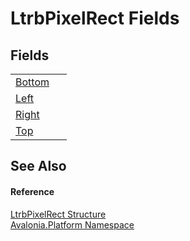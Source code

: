 # LtrbPixelRect Fields




## Fields
<table>
<tr>
<td><a href="F_Avalonia_Platform_LtrbPixelRect_Bottom">Bottom</a></td>
<td> </td>
</tr>
<tr>
<td><a href="F_Avalonia_Platform_LtrbPixelRect_Left">Left</a></td>
<td> </td>
</tr>
<tr>
<td><a href="F_Avalonia_Platform_LtrbPixelRect_Right">Right</a></td>
<td> </td>
</tr>
<tr>
<td><a href="F_Avalonia_Platform_LtrbPixelRect_Top">Top</a></td>
<td> </td>
</tr>
</table>

## See Also


#### Reference
<a href="T_Avalonia_Platform_LtrbPixelRect">LtrbPixelRect Structure</a>  
<a href="N_Avalonia_Platform">Avalonia.Platform Namespace</a>  
